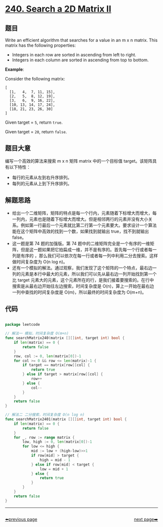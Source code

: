 # [240. Search a 2D Matrix II](https://leetcode.com/problems/search-a-2d-matrix-ii/)


## 题目

Write an efficient algorithm that searches for a value in an m x n matrix. This matrix has the following properties:

- Integers in each row are sorted in ascending from left to right.
- Integers in each column are sorted in ascending from top to bottom.

**Example**:

Consider the following matrix:

    [
      [1,   4,  7, 11, 15],
      [2,   5,  8, 12, 19],
      [3,   6,  9, 16, 22],
      [10, 13, 14, 17, 24],
      [18, 21, 23, 26, 30]
    ]

Given target = `5`, return `true`.

Given target = `20`, return `false`.


## 题目大意

编写一个高效的算法来搜索 m x n 矩阵 matrix 中的一个目标值 target。该矩阵具有以下特性：

- 每行的元素从左到右升序排列。
- 每列的元素从上到下升序排列。



## 解题思路

- 给出一个二维矩阵，矩阵的特点是每一个行内，元素随着下标增大而增大，每一列内，元素也是随着下标增大而增大。但是相邻两行的元素并没有大小关系。例如第一行最后一个元素就比第二行第一个元素要大。要求设计一个算法能在这个矩阵中高效的找到一个数，如果找到就输出 true，找不到就输出 false。
- 这一题是第 74 题的加强版。第 74 题中的二维矩阵完全是一个有序的一维矩阵，但是这一题如果把它拍扁成一维，并不是有序的。首先每一个行或者每一列是有序的 ，那么我们可以依次在每一行或者每一列中利用二分去搜索。这样做时间复杂度为  O(n log n)。
- 还有一个模拟的解法。通过观察，我们发现了这个矩阵的一个特点，最右边一列的元素是本行中最大的元素，所以我们可以先从最右边一列开始找到第一个比 target 元素大的元素，这个元素所在的行，是我们接着要搜索的。在行中搜索是从最右边开始往左边搜索，时间复杂度是 O(n)，算上一开始在最右边一列中查找的时间复杂度是 O(m)，所以最终的时间复杂度为 O(m+n)。


## 代码

```go

package leetcode

// 解法一 模拟，时间复杂度 O(m+n)
func searchMatrix240(matrix [][]int, target int) bool {
	if len(matrix) == 0 {
		return false
	}
	row, col := 0, len(matrix[0])-1
	for col >= 0 && row <= len(matrix)-1 {
		if target == matrix[row][col] {
			return true
		} else if target > matrix[row][col] {
			row++
		} else {
			col--
		}
	}
	return false
}

// 解法二 二分搜索，时间复杂度 O(n log n)
func searchMatrix2401(matrix [][]int, target int) bool {
	if len(matrix) == 0 {
		return false
	}
	for _, row := range matrix {
		low, high := 0, len(matrix[0])-1
		for low <= high {
			mid := low + (high-low)>>1
			if row[mid] > target {
				high = mid - 1
			} else if row[mid] < target {
				low = mid + 1
			} else {
				return true
			}
		}
	}
	return false
}

```



----------------------------------------------
<div style="display: flex;justify-content: space-between;align-items: center;">
<p><a href="https://books.halfrost.com/leetcode/ChapterFour/0200~0299/0239.Sliding-Window-Maximum/">⬅️previous page</a></p>
<p><a href="https://books.halfrost.com/leetcode/ChapterFour/0200~0299/0242.Valid-Anagram/">next page➡️</a></p>
</div>
